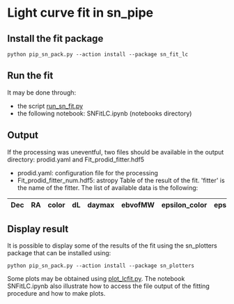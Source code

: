 # Light curve fit in sn_pipe

## Install the fit package
```
python pip_sn_pack.py --action install --package sn_fit_lc
```

## Run the fit

It may be done through:
  - the script [run_sn_fit.py](usage_run_sn_fit.md)
  - the following notebook: SNFitLC.ipynb (notebooks directory)
## Output

If the processing was uneventful, two files should be available in the output directory: prodid.yaml and Fit_prodid_fitter.hdf5
   -  prodid.yaml: configuration file for the processing
   - Fit_prodid_fitter_num.hdf5: astropy Table of the result of the fit. 'fitter' is the name of the fitter. The list of available data is the following:

|Dec|RA|color|dL|daymax|ebvofMW|epsilon_color|epsilon_daymax|epsilon_x0|epsilon_x1|healpixID|pixDec|pixRA|ptime|season|snr_fluxsec_meth|status|survey_area|x0|x1|z|z_fit|Cov_t0t0|Cov_t0x0|Cov_t0x1|Cov_t0color|Cov_x0x0|Cov_x0x1|Cov_x0color|Cov_x1x1|Cov_x1color|Cov_colorcolor|t0_fit|x0_fit|x1_fit|color_fit|mbfit|fitstatus|phase_min|phase_max|N_bef|N_aft|N_bef_u|N_aft_u|SNR_u|N_bef_g|N_aft_g|SNR_g|N_bef_r|N_aft_r|SNR_r|N_bef_i|N_aft_i|SNR_i|N_bef_z|N_aft_z|SNR_z|N_bef_y|N_aft_y|SNR_y|
|---|---|---|---|---|---|---|---|---|---|---|---|---|---|---|---|---|---|---|---|---|---|---|---|---|---|---|---|---|---|---|---|---|---|---|---|---|---|---|---|---|---|---|---|---|---|---|---|---|---|---|---|---|---|---|---|---|---|---|---|

## Display result

It is possible to display some of the results of the fit using the sn_plotters package that can be installed using:

```
python pip_sn_pack.py --action install --package sn_plotters
```

Some plots may be obtained using [plot_lcfit.py](../Plots/usage_plot_lcfit.md). The notebook SNFitLC.ipynb also illustrate how to access the file output of the fitting procedure and how to make plots.